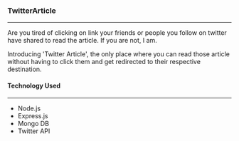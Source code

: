 ### TwitterArticle
---

Are you tired of clicking on link your friends or people you follow on twitter have shared to read the article. If you are not, I am. 

Introducing 'Twitter Article', the only place where you can read those article without having to click them and get redirected to their respective destination.

#### Technology Used
---
* Node.js
* Express.js
* Mongo DB
* Twitter API